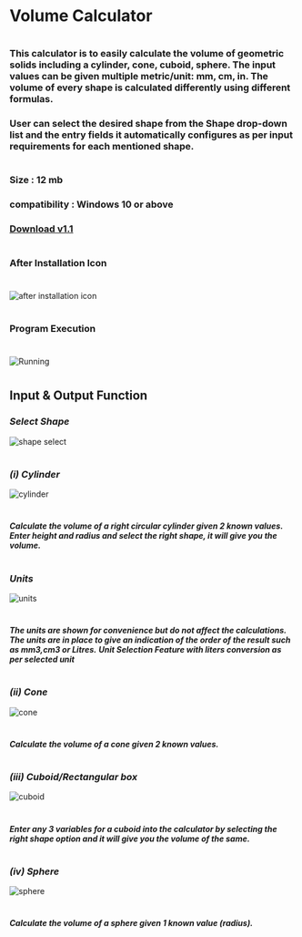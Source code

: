 # Volume Calculator
#
### This calculator is to easily calculate the volume of geometric solids including a cylinder, cone, cuboid, sphere. The input values can be given multiple metric/unit:  mm, cm, in. The volume of every shape is calculated differently using different formulas.
### User can select the desired shape from the Shape drop-down list and the entry fields it automatically configures as per input requirements for each mentioned shape.
#
### Size : 12 mb 
### compatibility : Windows 10 or above
### [Download v1.1](https://github.com/4BH1J337/Cylinder-Volume-Calculator/releases/download/Version1.0/Cylinder.Volume.Calculator_setup.exe)
#

### After Installation Icon
#
![after installation icon](after-installation.png)
#
### Program Execution
#
![Running](running.png)
#
## Input & Output Function

### _Select Shape_
![shape select](shape-selection.png)
#
### _(i) Cylinder_
![cylinder](cylinder.png)
#
**_Calculate the volume of a right circular cylinder given 2 known values.
Enter height and radius and select the right shape, it will give you the volume._**
#
### _Units_
![units](multiple-unit-selection.png)
#
**_The units are shown for convenience but do not affect the calculations. The units  are in place to give an indication
of the order of the result such as mm3,cm3 or Litres._**
**_Unit Selection Feature with liters conversion as per selected unit_**
#
### _(ii) Cone_
![cone](cone.png)
#
**_Calculate the volume of a cone given 2 known values._**
#
### _(iii) Cuboid/Rectangular box_
![cuboid](cubiod.png)
#
**_Enter any 3 variables for a cuboid into the calculator by selecting the right shape option and it will give you the volume of the same._**
#
### _(iv) Sphere_
![sphere](sphere.png)
#
**_Calculate the volume of a sphere given 1 known value (radius)._**
#

